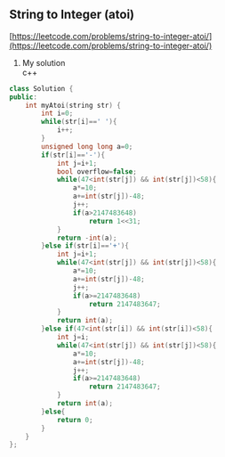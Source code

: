 String to Integer (atoi)
--------------------------------------------------------------------------------

[https://leetcode.com/problems/string-to-integer-atoi/](https://leetcode.com/problems/string-to-integer-atoi/)  

1. My solution  
c++
```c++
class Solution {
public:
    int myAtoi(string str) {
        int i=0;
        while(str[i]==' '){
            i++;
        }
        unsigned long long a=0;
        if(str[i]=='-'){
            int j=i+1;
            bool overflow=false;
            while(47<int(str[j]) && int(str[j])<58){
                a*=10;
                a+=int(str[j])-48;
                j++;
                if(a>2147483648)
                    return 1<<31;
            }
            return -int(a);
        }else if(str[i]=='+'){
            int j=i+1;
            while(47<int(str[j]) && int(str[j])<58){
                a*=10;
                a+=int(str[j])-48;
                j++;
                if(a>=2147483648)
                    return 2147483647;
            }
            return int(a);
        }else if(47<int(str[i]) && int(str[i])<58){
            int j=i;
            while(47<int(str[j]) && int(str[j])<58){
                a*=10;
                a+=int(str[j])-48;
                j++;
                if(a>=2147483648)
                    return 2147483647;
            }
            return int(a);
        }else{
            return 0;
        }
    }
};
```
